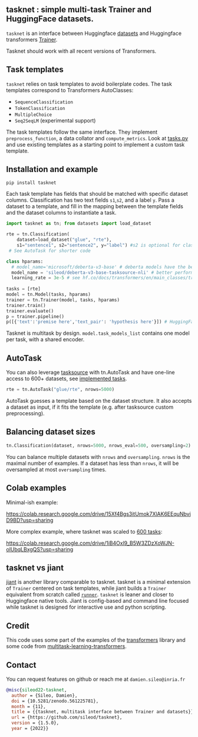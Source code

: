 ## tasknet : simple multi-task Trainer and HuggingFace datasets. 
`tasknet` is an interface between Huggingface [datasets](https://huggingface.co/datasets) and Huggingface transformers [Trainer](https://huggingface.co/docs/transformers/main_classes/trainer).

Tasknet should work with all recent versions of Transformers.

## Task templates
`tasknet` relies on task templates to avoid boilerplate codes. The task templates correspond to Transformers AutoClasses:
- `SequenceClassification` 
- `TokenClassification`
- `MultipleChoice`
- `Seq2SeqLM` (experimental support)

The task templates follow the same interface. They implement `preprocess_function`, a data collator and `compute_metrics`.
Look at [tasks.py](https://github.com/sileod/tasknet/blob/main/src/tasknet/tasks.py) and use existing templates as a starting point to implement a custom task template.

## Installation and example

`pip install tasknet`

Each task template has fields that should be matched with specific dataset columns. Classification has two text fields `s1`,`s2`, and a label `y`. Pass a dataset to a template, and fill in the mapping between the template fields and the dataset columns to instantiate a task. 
```py
import tasknet as tn; from datasets import load_dataset

rte = tn.Classification(
    dataset=load_dataset("glue", "rte"),
    s1="sentence1", s2="sentence2", y="label") #s2 is optional for classification, used to represent text pairs
 # See AutoTask for shorter code

class hparams:
  # model_name='microsoft/deberta-v3-base' # deberta models have the best results (and tasknet support)
  model_name = 'sileod/deberta-v3-base-tasksource-nli' # better performance for most tasks
  learning_rate = 3e-5 # see hf.co/docs/transformers/en/main_classes/trainer#transformers.TrainingArguments
 
tasks = [rte]
model = tn.Model(tasks, hparams)
trainer = tn.Trainer(model, tasks, hparams)
trainer.train()
trainer.evaluate()
p = trainer.pipeline()
p([{'text':'premise here','text_pair': 'hypothesis here'}]) # HuggingFace pipeline for inference
```
Tasknet is multitask by design. `model.task_models_list` contains one model per task, with a shared encoder.

## AutoTask
You can also leverage [tasksource](https://github.com/sileod/tasksource/) with tn.AutoTask and have one-line access to 600+ datasets, see [implemented tasks](https://github.com/sileod/tasksource/blob/main/README.md).
```py
rte = tn.AutoTask("glue/rte", nrows=5000)
```
AutoTask guesses a template based on the dataset structure. It also accepts a dataset as input, if it fits the template (e.g. after tasksource custom preprocessing).

## Balancing dataset sizes 
```py
tn.Classification(dataset, nrows=5000, nrows_eval=500, oversampling=2)
```
You can balance multiple datasets with `nrows` and `oversampling`. `nrows` is the maximal number of examples. If a dataset has less than `nrows`, it will be oversampled at most `oversampling` times.


## Colab examples
Minimal-ish example:

https://colab.research.google.com/drive/15Xf4Bgs3itUmok7XlAK6EEquNbvjD9BD?usp=sharing

More complex example, where tasknet was scaled to [600 tasks](https://huggingface.co/sileod/deberta-v3-base-tasksource-nli):

https://colab.research.google.com/drive/1iB4Oxl9_B5W3ZDzXoWJN-olUbqLBxgQS?usp=sharing

## tasknet vs jiant
[jiant](https://github.com/nyu-mll/jiant/) is another library comparable to tasknet.  tasknet is a minimal extension of `Trainer` centered on task templates, while jiant builds a `Trainer` equivalent from scratch called [`runner`](https://github.com/nyu-mll/jiant/blob/master/jiant/proj/main/runner.py).
`tasknet` is leaner and closer to Huggingface native tools. Jiant is config-based and command line focused while tasknet is designed for interactive use and python scripting.

## Credit

This code uses some part of the examples of the [transformers](https://github.com/huggingface/transformers/tree/main/src/transformers) library and some code from 
[multitask-learning-transformers](https://github.com/shahrukhx01/multitask-learning-transformers).

## Contact
You can request features on github or reach me at `damien.sileo@inria.fr`
```bib
@misc{sileod22-tasknet,
  author = {Sileo, Damien},
  doi = {10.5281/zenodo.561225781},
  month = {11},
  title = {{tasknet, multitask interface between Trainer and datasets}},
  url = {https://github.com/sileod/tasknet},
  version = {1.5.0},
  year = {2022}}
```
